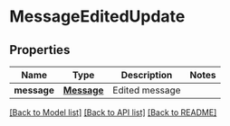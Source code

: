 # MessageEditedUpdate

## Properties
Name | Type | Description | Notes
------------ | ------------- | ------------- | -------------
**message** | [**Message**](Message.md) | Edited message | 

[[Back to Model list]](../README.md#documentation-for-models) [[Back to API list]](../README.md#documentation-for-api-endpoints) [[Back to README]](../README.md)


